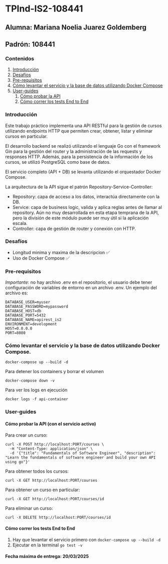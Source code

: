 # TPInd-IS2-108441

## Alumna: Mariana Noelia Juarez Goldemberg
## Padrón: 108441

### Contenidos

1. [Introducción](#introducción)
2. [Desafíos](#desafíos)
3. [Pre-requisitos](#pre-requisitos)
4. [Cómo levantar el servicio y la base de datos utilizando Docker Compose](#cómo-levantar-el-servicio-y-la-base-de-datos-utilizando-docker-compose)
5. [User-guides](#user-guides)
   1. [Cómo probar la API](#cómo-probar-la-api-con-el-servicio-activo)
   2. [Cómo correr los tests End to End](#cómo-correr-los-tests-end-to-end)

### Introducción

Este trabajo práctico implementa una API RESTful para la gestión de cursos utilizando endpoints HTTP que permiten crear, obtener, listar y eliminar cursos en particular.

El desarrollo backend se realizó utilizando el lenguaje Go con el framework Gin para la gestión del router y la administración de las requests y responses HTTP. Además, para la persistencia de la información de los cursos, se utilizó PostgreSQL como base de datos.

El servicio completo (API + DB) se levanta utilizando el orquestador Docker Compose.

La arquitectura de la API sigue el patrón Repository-Service-Controller:
- Repository: capa de acceso a los datos, interactúa directamente con la DB.
- Service: capa de business logic, valida y aplica reglas antes de llamar al repository. Aún no muy desarrollada en esta etapa temprana de la API, pero la división de este módulo puede ser muy útil si la aplicación escala.
- Controller: capa de gestión de router y conexión con HTTP.

### Desafíos

- Longitud minima y maxima de la descripcion ✅
- Uso de Docker Compose ✅

### Pre-requisitos

*Importante*: no hay archivo .env en el repositorio, el usuario debe tener configuración de variables de entorno en un archivo .env. Un ejemplo del archivo es:

```
DATABASE_USER=myuser
DATABASE_PASSWORD=mypassword
DATABASE_HOST=db
DATABASE_PORT=5432
DATABASE_NAME=apirest_is2
ENVIRONMENT=development
HOST=0.0.0.0
PORT=8080
```

### Cómo levantar el servicio y la base de datos utilizando Docker Compose.
  ```docker-compose up --build -d```

Para detener los containers y borrar el volumen
 
  ```docker-compose down -v```

Para ver los logs en ejecución
  
  ```docker logs -f api-container```

### User-guides

#### Cómo probar la API (con el servicio activo)

Para crear un curso:

```
curl -X POST http://localhost:PORT/courses \
  -H "Content-Type: application/json" \
  -d '{"title": "Fundamentals of Software Engineer", "description": "Learn the fundamentals of software engineer and build your own API using go"}'
```

Para obtener todos los cursos:

```
curl -X GET http://localhost:PORT/courses
```

Para obtener un curso en particular:

```
curl -X GET http://localhost:PORT/courses/id
```

Para eliminar un curso:

```
curl -X DELETE http://localhost:PORT/courses/id
```

#### Cómo correr los tests End to End

1. Hay que levantar el servicio primero con  ```docker-compose up --build -d```
2. Ejecutar en la terminal ``` go test -v ```

#### Fecha máxima de entrega: 20/03/2025
